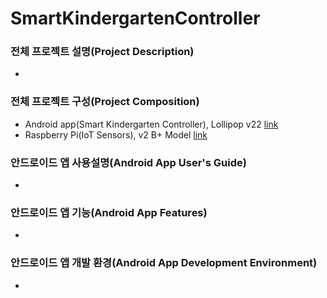 # SmartKindergartenController

### 전체 프로젝트 설명(Project Description)

-

### 전체 프로젝트 구성(Project Composition)

- Android app(Smart Kindergarten Controller), Lollipop v22
  [link]()
- Raspberry Pi(IoT Sensors), v2 B+ Model
  [link]()
  
  
### 안드로이드 앱 사용설명(Android App User's Guide)

 - 
  
### 안드로이드 앱 기능(Android App Features)

 -
 
### 안드로이드 앱 개발 환경(Android App Development Environment)

 -
 
